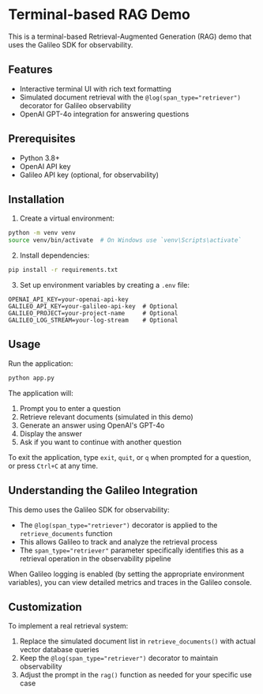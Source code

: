 # Terminal-based RAG Demo

This is a terminal-based Retrieval-Augmented Generation (RAG) demo that uses the Galileo SDK for observability.

## Features

- Interactive terminal UI with rich text formatting
- Simulated document retrieval with the `@log(span_type="retriever")` decorator for Galileo observability
- OpenAI GPT-4o integration for answering questions

## Prerequisites

- Python 3.8+
- OpenAI API key
- Galileo API key (optional, for observability)

## Installation

1. Create a virtual environment:

```bash
python -m venv venv
source venv/bin/activate  # On Windows use `venv\Scripts\activate`
```

2. Install dependencies:

```bash
pip install -r requirements.txt
```

3. Set up environment variables by creating a `.env` file:

```
OPENAI_API_KEY=your-openai-api-key
GALILEO_API_KEY=your-galileo-api-key  # Optional
GALILEO_PROJECT=your-project-name     # Optional
GALILEO_LOG_STREAM=your-log-stream    # Optional
```

## Usage

Run the application:

```bash
python app.py
```

The application will:
1. Prompt you to enter a question
2. Retrieve relevant documents (simulated in this demo)
3. Generate an answer using OpenAI's GPT-4o
4. Display the answer
5. Ask if you want to continue with another question

To exit the application, type `exit`, `quit`, or `q` when prompted for a question, or press `Ctrl+C` at any time.

## Understanding the Galileo Integration

This demo uses the Galileo SDK for observability:

- The `@log(span_type="retriever")` decorator is applied to the `retrieve_documents` function
- This allows Galileo to track and analyze the retrieval process
- The `span_type="retriever"` parameter specifically identifies this as a retrieval operation in the observability pipeline

When Galileo logging is enabled (by setting the appropriate environment variables), you can view detailed metrics and traces in the Galileo console.

## Customization

To implement a real retrieval system:
1. Replace the simulated document list in `retrieve_documents()` with actual vector database queries
2. Keep the `@log(span_type="retriever")` decorator to maintain observability
3. Adjust the prompt in the `rag()` function as needed for your specific use case 